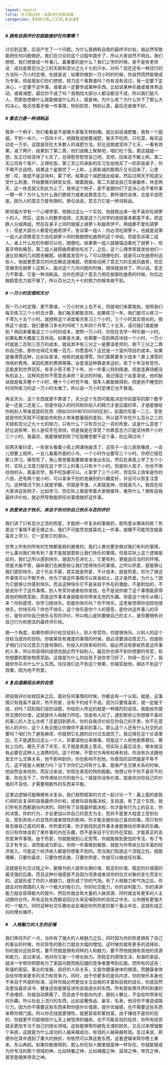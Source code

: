 ```yaml
---
layout: mypost
title: 学习笔记05：自我评价权和成事
categories: [成神之路,三识堂,复自道]
---
```


##### &#x20;# 拥有自我评价权就能做好任何事情？

讨论到这里，应该产生了一个问题。为什么我拥有自我的最终评价权，就必然导致能把任何问题做好。我们在讨论的这个过程中跳步了，所以大家自然不明白。我们想想，我们想做成一件事儿，最重要的是什么？我们上学的时候，是不是有老师说：成功是靠百分之三的天赋和百分之九十七的汗水，对吗？现在还有一种流行的方法叫一万小时定律。也就是说：如果你做到一万小时的时候，你自然而然能够成为专家。但是朋友们你们想想，努力这个事靠谱吗？你有没有说过，我一定要下定决心，一定要干这件事，或者说一定要学成某种东西。比如说某种乐器或者体育运动，或者减肥，最后你干成了吗？我相信大部分人都没都没干成，所以我们是凡人，而那些想做什么就能做成什么的人，就是神。为什么呢？为什么你下了那么大的决心，每天咬着牙做一件事情，特别刻苦，特别认真，最后还是做不好。

##### &#x20;# 意志力是一种消耗品

我举一个例子，你们看看是不是跟大家每天特别像。就比如说减肥餐，我有一个姐姐，不到一米六，一百四十斤。他跟我说她要减肥，每天不吃肉，只吃菜，每天运动走一万步。这就是现在大多数人的减肥方法。好比说她就坚持了七天，一看有效果，减了两斤，结果到了第二周，他们说晚上聚聚吧，咱们吃个饭。那这姐姐一想，反正已经坚持了七天了，总得慰劳慰劳自己吧，去吧，回来还不敢上称。第二天公司有个客户，又得吃饭，第三天公司来新的实习生给他买了一奶茶放桌子，你不喝不合适吧。结果这个星期完了一上称，上周新减的那两斤又长回来了，心里想：哎，我就不是这块料，算了吧。结果这个减肥就此结束。然后过两天不知道又受什么刺激，开始要做刘耕宏女孩，跟着跳操。第二天就说自己浑身酸疼，休息两天，这一休息就又到此为止了。我举这个例子，是不是跟你们下定决心去干某件事一模一样？为什么为什么我们靠努力或者说靠意志力，靠所谓的自律，总是半途而废。因为人的意志力是有限的。换句话说，意志力它是一种消耗品。

斯坦福大学有一个心理学家，他做过这么一个实验，他就挑出来一些不喜欢吃胡萝卜的人。然后，这些人的数学成绩，尤其是这个几何学的成绩基本都差不多。把这群人分成两组，然后在桌子上同时就摆上胡萝卜和曲奇饼干。两组都不爱吃胡萝卜，但是大部分人都爱吃曲奇饼干。告诉第一组人：你必须吃胡萝卜。也就是说第一组人必须靠意志力去吃胡萝卜同时抵御想吃曲奇的这个冲动。但是告诉第二组人，桌上什么吃的你都可以吃，随便吃。结果第一组人就被强迫着吃了胡萝卜，咬着牙特别痛苦。第二组人就把曲奇都给吃光了。之后，这个心理学家就发给他们一道比较难的几何题去解题。结果就发现什么？可以随便吃的，就是可以吃曲奇的这些人，他就更愿意花时间去解这道难题。而那些动用了意志力的去抵抗曲奇，而忍受痛苦吃胡萝卜这帮人，面对这个几何问题的时候，很快就放弃了。所以说。意志力不靠谱，它是一种消耗品。当你在把这个意志力用在抵御吃曲奇的时候，你后边做题意志力就不够了。所以百分之九十七的努力你根本做不到。

##### &#x20;# 一万小时定理和天分

而一万小时定理，更不靠谱。一万小时听上去不长，但是咱们来算笔账。按照我们每天练习三个小时去计算，我们每天都能坚持，如果练习一年，我们就可以练习一千零九十五个小时。就按照这个进度每天练习三个小时，三个小时其实很长的。按照这个进度，我们要练习多长时间呢？九年四个月零二十五天，请问我们谁能做到？再回来看看这三个小时的成本，按照一万小时，你现在去学一种乐器一小时，如果私教大概是三百块钱。如果是大课，也需要一百到两百块钱一个小时，一万小时就是二百到三百万的成本。就说其中有三分之一是要请老师的，剩下三分之二靠你自己练。那你也得花大概一百万，你愿意吗？这还是一个室内项目的成本。如果是像滑雪这种，比如谷爱凌，他练的就是滑雪，你们算算要多少成本？算上滑雪的场地的费用，来回机票的费用等等。谷爱凌这种算是幸运的，练了十年没有受伤，还能拿到世界冠军。有多少孩子练了十年，对一件事儿特别精通，但是连赛场都没有机会上，这种风险你不愿意去承担？采访的时候，我记得这个谷爱凌说，他的秘诀就是每天睡十个小时，睡十个小时觉不难，很多人都能做得到，但是他不睡觉的时间所练习的这一万小时太难了。所以说一万小时定律它也不靠谱。

再说天分，这个东西就更不靠谱了。天分这个东西可能能决定你前面写的那个数字是一还是二还是三。但是你投入的时间和你投入的精力才是后面的零，才是能够给你和别人带来差距的东西（例如3000和10000的区别）。前面的写着一二三，意思就是你的天赋不可能给你和别人带来数量级的差别。所以就不存在什么百分之三的天赋和百分之九十七的努力，只有什么？只有百分之一百的热爱。这是什么意思？好比说练琴，别人是咬牙在坚持，但是我是在享受？你靠意志力只能坚持两个小时三个小时。我喜欢，我能够做到除了吃饭睡觉都干这个事，你比得过吗？

前两天看抖音，一些家长看着小孩上网课快崩溃了，这孩子一会儿抠抠橡皮，一会儿想要上厕所，一会儿看看外面的小鸟，一个小时作业要写三个小时。你把它按在那儿学习，痛苦死了，我心里想着我要跟谁谁谁出去玩，然后在表面上学了五个小时，实际上注意力放在这个学习上的事儿只有半个小时。但是别人孩子，你也不用往他的头，我喜欢学，我不吃饭都可以。人家学了三个小时，但实际上效率是你的六倍，还有两个是小时，可以拿来干别的发展别的兴趣爱好，并且可以恢复注意力。这种情况下别人就是学霸，你就是学渣，人家就是神，你就是凡人。我现在给大家讲这些例子，比如学习，但实际上我是带着大家做推导，推导什么？拥有自我最终评价权，就必然导致能把任何事情做好这件事。

##### &#x20;# 热爱来自于快乐，来自于你对你自己快乐与否的评价

我们讲了只有百分之百的热爱，才能把一件复杂的事做好。那热爱从哪来的呢？热爱这个事情不是无根之水，我们不可能凭空就喜欢上一件事，就像不可能凭空就喜喜欢上学习，它一定有它的源头。

世界上所有的所有的生物都是趋利避害的。我们人类也要去做对我们有利的事情，什么事对我们有有利？是不是就是那些让我们快乐的事情。但是实际上这个逻辑是反的，我们之所以感到快乐，是因为在进化上，它更有利，更能适应当时的环境。但是大脑不管，操纵我们去做那些让我们觉得快乐的事情。之所以热爱，是能够让我们感到快乐，这个乐此不疲，其实就是热爱，不计成本，就是热爱。你为了做这件事情可以不眠不休，你为了做这件事情可以挥金如土，这才是热爱。为什么？因为它能够让你感到快乐。而且这种快乐它不是来自于外在的激励，不是附加的，不是说你干了这件事情，别人夸奖你或者给你发钱，也不是说你做了这个事情能获得其他的物质奖励，而是这件事本身就能给你带来无穷的乐趣。但是这个快乐从哪儿来？你妈感觉，你学习她快乐。但是你快乐吗？你不快乐。这老板觉得你加班他很快乐，你快乐吗？你也不快乐，这个快乐是你个人的感受，是你对这件事儿的评价，是你对你自己快乐与否的评价。所以核心是你要做自己的主人，是你要拥有对自己行为和想法的最终评价权。

换一个角度，如果你把评价权交给别人，别人夸奖你，你就很快乐。以别人的这个目标当成你的目标。你做某些有难度的事情的时候，就必须要调动意志力。但是刚才咱们讨论过意志力是有限的，你投入的效率和时间，就必然没有那些热爱这件事的人多，所以你获得的成绩也就必然不如别人。最后你也得不到你想要的夸奖，和你想要的那些物质奖励。这就是为什么你给孩子说你学习好了，你得一百分了，我就给你买点什么什么东西。往往我们达不到这个效果，你越奖励他，越达不到这个效果。因为他不热爱。

##### &#x20;# 复自道展现出来的自信

把自我评价权收回来之后，面对任何事情的时候，你都会有一个认知。就是，这事情只有我喜不喜欢，热不热爱，没有干的成干不成。因为只要我喜欢，就一定能干成，对吗？回到我们说的话题，你给别人传达的就是一种强烈的自信。我能给你提供无限的价值，这就是你人格魅力所在。但是有人问了，遇到那些让你想做不喜欢的事儿的人怎么办呢？还是回到原点，你的自我评价权在你自己的手里，你不在意别人的评价，这个人有企图让你做你不喜欢的事儿。那么这个人还有什么社交的必要吗？咱们为了避免麻烦，你就把它礼貌的应付过去就完了。我记得在这个论语里边，孔子就遇到过这么一个人，非要请他出来做事。但是这个人呢他是靠篡位，篡权上位的。跟孔子讲了半天，孔子就是表面上答应，但实际上最后没去，根本就没有必要在这种人上浪费时间。这个时候，不管对方再有权再有钱，你没有办法跟他发生什么交换关系，他不影响到你，你也影响不到他。你表现的自然就是不卑不亢，这不就是人格魅力吗？当下次你们之间有什么事，能够产生交换关系的时候，他自然会来找你。而反过来说，你现在表现的特别殷勤。他想让你干你不喜欢干的事，你也去干了，你传递给对方的是什么？就是你没有价值，就是你对你自己的价值的不自信，才需要用额外的东西来平衡。

这里边逻辑可能稍微有点复杂。我们按照框架的方式一起讨论一下：最上面的是我们讲的反复讲的自我最终评价权，或者叫自我裁决权，复自道。有了这个东西，我们所有东西都是向内求的。同时有了自我最终裁决权，你才能有行为上的自主，你的决策，你的行为，才会更加以你自己的意志为主，而并不是更大程度上受到社会，受到其他人的显性的或者隐性的影响，你才能去做你自己喜欢的事。而只有你做去做自己喜欢的事，你热爱的事，你才能找到这件事本身能够给你带来的乐趣。也只有你体会到了某件事的内在乐趣，而不是来自于它的外在奖励，才能真正的去热爱某件事情。由于热爱，你就能做到心无旁骛，你就能做到更加的专注。有了专注才有专业，进而能成为职业。你把一件事做到极致，就能为你带来比较丰富的经济收入。可能这个经济收入都是你想象不到的。而当我们知道这个流程之后，就能理解，只要你喜欢，只要你想去做，只要你热爱，你就可以做成任何事。

这就是在社交过程之中，能够为别人提供长期价值、稳定的价值、稳定的价值感的最坚强的后盾。而且这种价值感是不会因为场景或者说你的社交对象的变化而变化的。这就形成了你的人格魅力，就形成了你的气场。有了人格魅力和气场之后，你就会对你周围的人有一个极大的吸引力。你的社交能力，你的谈判能力，你的演讲能力就会获得极大的提升。然后你就会有大量的人脉资源，同时就会有更多的人主动跟你合作。所有这些东西都会回过头来反哺到你的自信之中去，让你拥有更强大的一个魅力。同时这种社交乐趣也会反哺到你所热爱的那个事业中去，这就形成正向的增长循环。

##### &#x20;#　人格魅力对人生的反哺

我们再往外扩一点，当你有了强大的人格魅力之后，同时因为你的热爱拥有了自己的事业的时候，你对异性的吸引力就会大幅的增加。这时候你就有更多的选择权，你的面对这些异性，要不然就是拥有同样的人和魅力，要不然他就拥有其他的资源和能力。反过来说，他对你又是一个增长助力。而稳定的感情生活，和谐的家庭，就进一步帮你把那些为了家庭问题而拖后腿的竞争者要甩到后面。而所有的这些：和谐的家庭，事业的发展，良好的人际关系，又是你健康身体的根源。而健康身体会给你带来更多的活力和竞争力。同时，由于你更多的是向内求，你的快乐本身也不来自于外部的标准，这样你就必然更加关注自我的丰富和自我的成长，你就自然会更加喜欢读书、健身这些能够促进你自我成长的东西。所有那些靠外界的刺激的不良嗜好，你就自动屏蔽了。而且由于你是向内求，跟别人攀比，不会给你带来任何乐趣。所以社会上流行的东西，比如说奢侈品、豪车、名表，他对你不够造成吸引力。因为你不需要这些东西来帮你提升价值感，提升优越感，也不需要这些东西来帮你撑门面。所以你花钱就更理性，就更容易积累财富。由于赚钱不是你的目的，你就更不可能相信什么天上掉馅饼的骗局，也不可能盲目的投资，你所有投资就会更加专注于自己的擅长领域。这些能够帮你避免无谓的损失，又反过来增强整个系统。这就是为什么成功的人越来越成功，有钱的人越来越有钱。反过来说，即便你在其中遇到了重大的挫折，你依然可以靠这套东西，这套逻辑来帮你卷土重来，东山再起。如果你能做得到，那么你在别人眼里就是神一样存在。你就能够成为你专注的那个领域的神，比如快餐之神，比如辣酱之神、篮球之神，带货之神，甚至是搞笑带货之神。
